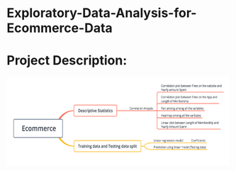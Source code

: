 # Exploratory-Data-Analysis-for-Ecommerce-Data

# Project Description:

<img src="https://github.com/rliu49/Exploratory-Data-Analysis-for-Ecommerce-Data/blob/master/Imgs/Ecommerce%20framework.png" height="200" width="900">

